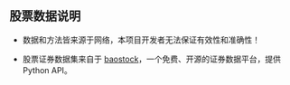 ## 股票数据说明
- 数据和方法皆来源于网络，本项目开发者无法保证有效性和准确性！

- 股票证券数据集来自于 [baostock](http://baostock.com/baostock/index.php/Python_API%E6%96%87%E6%A1%A3)，一个免费、开源的证券数据平台，提供 Python API。

